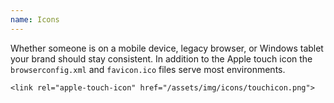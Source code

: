 ```yaml
---
name: Icons
---
```


Whether someone is on a mobile device, legacy browser, or Windows tablet your brand should stay consistent. In addition to the Apple touch icon the `browserconfig.xml` and `favicon.ico` files serve most environments.

```markup
<link rel="apple-touch-icon" href="/assets/img/icons/touchicon.png">
```